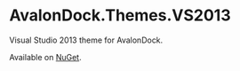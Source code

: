 AvalonDock.Themes.VS2013
========================

Visual Studio 2013 theme for AvalonDock.

Available on [NuGet](https://www.nuget.org/packages/Xceed.Wpf.AvalonDock.Themes.VS2013).
